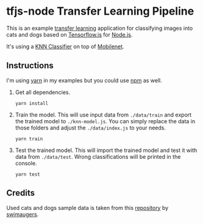 # tfjs-node Transfer Learning Pipeline

This is an example [transfer learning](https://en.wikipedia.org/wiki/Transfer_learning) application for classifying images into cats and dogs based on [Tensorflow.js](https://github.com/tensorflow/tfjs) for [Node.js](https://nodejs.org/en/).

It's using a [KNN Classifier](https://github.com/tensorflow/tfjs-models/tree/master/knn-classifier) on top of [Mobilenet](https://github.com/tensorflow/tfjs-models/tree/master/mobilenet).

## Instructions

I'm using [yarn](https://classic.yarnpkg.com/en/docs/install) in my examples but you could use [npm](https://www.npmjs.com/) as well.

1. Get all dependencies.

    ```yarn install```

2. Train the model. This will use input data from `./data/train` and export the trained model to `./knn-model.js`. You can simply replace the data in those folders and adjust the `./data/index.js` to your needs.

    ```yarn train```

3. Test the trained model. This will import the trained model and test it with data from `./data/test`. Wrong classifications will be printed in the console.

    ```yarn test```

## Credits

Used cats and dogs sample data is taken from this [repository](https://github.com/swimauger/image-classifier) by [swimaugers](https://github.com/swimauger).